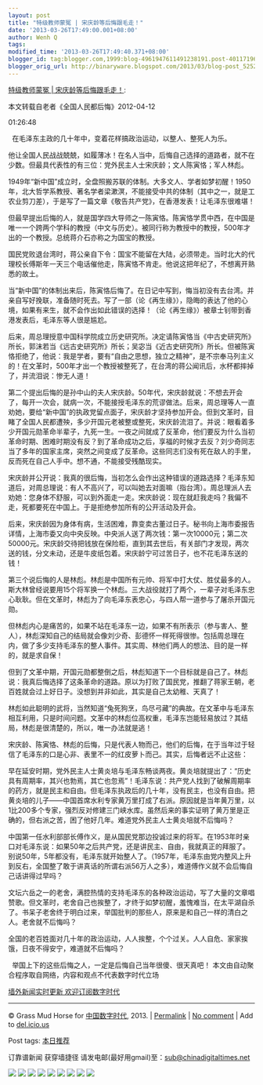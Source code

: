 ```yaml
---
layout: post
title: "特级教师蒙冤 | 宋庆龄等后悔跟毛走！"
date: '2013-03-26T17:49:00.001+08:00'
author: Wenh Q
tags:
modified_time: '2013-03-26T17:49:40.371+08:00'
blogger_id: tag:blogger.com,1999:blog-4961947611491238191.post-4011719663383928288
blogger_orig_url: http://binaryware.blogspot.com/2013/03/blog-post_5252.html
---
```


[特级教师蒙冤 |
宋庆龄等后悔跟毛走！](http://feedproxy.google.com/~r/chinagfwblog/~3/gTDvML4zbbs/):

本文转载自老者《全国人民都后悔》2012-04-12

01:26:48


  在毛泽东主政的几十年中，变着花样搞政治运动，以整人、整死人为乐。

他让全国人民战战兢兢，如履薄冰！在名人当中，后悔自己选择的道路者，就不在少数。但最具代表性的有三位：党外民主人士宋庆龄；文人陈寅恪；军人林彪。




1949年“新中国”成立时，全盘照搬苏联的体制。大多文人、学者如梦初醒！1950年，北大哲学系教授、著名学者梁漱溟，不能接受中共的体制（其中之一，就是工农业剪刀差），于是写了一篇文章《敬告共产党》，在香港发表！让毛泽东很难堪！




但最早提出后悔的人，就是国学四大导师之一陈寅恪。陈寅恪学贯中西，在中国是唯一一个跨两个学科的教授（中文与历史）。被同行称为教授中的教授，500年才出的一个教授。总统蒋介石亦称之为国宝的教授。




国民党败退台湾时，蒋公亲自下令：国宝不能留在大陆，必须带走。当时北大的代理校长傅斯年一天三个电话催他走，陈寅恪不肯走。他说这把年纪了，不想离开熟悉的故土。




当“新中国”的体制出来后，陈寅恪后悔了。在日记中写到，悔当初没有去台湾。并亲自写好挽联，准备随时死去。写了一部（论《再生缘》），隐晦的表达了他的心境，如果有来生，就不会作出如此错误的选择！（论《再生缘》）被章士钊带到香港发表后，毛泽东等人很是尴尬。




后来，周总理授意中国科学院成立历史研究所。决定请陈寅恪当《中古史研究所》所长，郭沫若当《远古史研究所》所长；吴宓当《近古史研究所》所长。但被陈寅恪拒绝了，他说：我是学者，要有“自由之思想，独立之精神”，是不宗奉马列主义的！在文革时，500年才出一个教授被整死了，在台湾的蒋公闻讯后，水杯都摔掉了，并流泪说：惨无人道！




第二个提出后悔的是孙中山的夫人宋庆龄。50年代，宋庆龄就说：不想去开会了，每开一次会，就病一次，不能接授毛泽东的荒谬做法。后来，周总理等人一直劝她，要给“新中国”的执政党留点面子，宋庆龄才坚持参加开会。但到文革时，目睹了全国人民都遭殃，多少开国元老被整或整死，宋庆龄流泪了。并说：眼看着多少开国元勋革命半辈子，九死一生。一夜之间就成了反革命，他们要反为什么当初革命时期、困难时期没有反？到了革命成功之后，享福的时候才去反？刘少奇同志当了多年的国家主席，突然之间变成了反革命。这些同志们没有死在敌人的手里，反而死在自己人手中。想不通，不能接受残酷现实。




宋庆龄并公开说：我真的很后悔，当初怎么会作出这种错误的道路选择？毛泽东知道后，对周总理说：有人不高兴了，可以叫她去对面嘛（指台湾）。周总理派人去劝她：您身体不舒服，可以到外面走一走。宋庆龄说：现在就赶我走吗？我偏不走，死都要死在中国上。于是拒绝参加所有的公开活动及开会。




后来，宋庆龄因为身体有病，生活困难，靠变卖古董过日子。秘书向上海市委报告详情，上海市委又向中央反映。中央派人送了两次钱：第一次10000元；第二次50000元。宋庆龄交待把钱放在保险柜，直到其去世后，有关部门才发现，两次送的钱，分文未动，还是牛皮纸包着。宋庆龄宁可过苦日子，也不花毛泽东送的钱！




第三个说后悔的人是林彪。林彪是中国所有元帅、将军中打大仗、胜仗最多的人。斯大林曾经说要用15个将军换一个林彪。三大战役就打了两个，一辈子对毛泽东忠心耿耿。但在文革时，林彪为了向毛泽东表忠心，与四人帮一道参与了屠杀开国元勋。




但林彪内心是痛苦的，如果不站在毛泽东一边，如果不有所表示（参与害人、整人），林彪深知自己的结局就会像刘少奇、彭德怀一样死得很惨。包括周总理在内，做了多少支持毛泽东的整人事件。其实周、林他们两人的想法、目的是一样的，就是求自保！




但到了文革中期，开国元勋都整倒之后，林彪知道下一个目标就是自己了。林彪说：我真后悔选择了这条革命的道路。原以为打败了国民党，推翻了蒋家王朝，老百姓就会过上好日子。没想到并非如此，其实是自己太幼稚、天真了！




林彪如此聪明的武将，当然知道“兔死狗烹，鸟尽弓藏”的典故。在文革中与毛泽东相互利用，只是时间问题。文革中的林彪位高权重，毛泽东岂能轻易放过？其结局，林彪是很清楚的，所以，唯一办法就是逃！




宋庆龄、陈寅恪、林彪的后悔，只是代表人物而己，他们的后悔，在于当年过于轻信了毛泽东的口是心非、表里不一的红皮萝卜而己。其实，后悔者远不止这些：




早在延安时期，党外民主人士黄炎培与毛泽东畅谈两夜。黄炎培就提出了：“历史具有周期率，其兴也勃焉，其亡也忽焉”！毛泽东说：共产党人找到了破解周期率的药方，就是民主和自由。但毛泽东执政后的几十年，没有民主，也没有自由。把黄炎培的儿子——中国首席水利专家黄万里打成了右派。原因就是当年黄万里，以1比200多个专家，强烈反对修建三门峡水库。虽然后来的事实证明了黄万里是正确的，但右派之苦，困了他好几年。难道党外民主人士黄炎培就不后悔吗？




中国第一任水利部部长傅作义，是从国民党那边投诚过来的将军。在1953年时亲口对毛泽东说：如果50年之后共产党，还是讲民主、自由，我就真正的拜服了。别说50年，5年都没有，毛泽东就开始整人了。（1957年，毛泽东由党内整风上升到反右，全国整了敢于讲真话的所谓右派56万人之多），难道傅作义就不会后悔自己话讲得过早吗？




文坛六岳之一的老舍，满腔热情的支持毛泽东的各种政治运动，写了大量的文章唱赞歌。但文革时，老舍自己也挨整了，才终于如梦初醒，羞愧难当，在太平湖自杀了。书呆子老舍终于明白过来，举国批判的那些人，原来是和自己一样的清白之人。老舍就不后悔吗？




全国的老百姓面对几十年的政治运动，人人挨整，个个过关。人人自危、家家挨饿，日夜不得安宁，难道就不后悔吗？


  举国上下的这些后悔之人，一定是后悔自己当年很傻、很天真吧！
本文由自动聚合程序取自网络，内容和观点不代表数字时代立场

[墙外新闻实时更新 欢迎订阅数字时代](http://eepurl.com/msuvD)









* * * * *

© Grass Mud Horse for
[中国数字时代](https://kexueshangwang.info/chinese), 2013. |
[Permalink](https://kexueshangwang.info/chinese/2013/03/%e7%89%b9%e7%ba%a7%e6%95%99%e5%b8%88%e8%92%99%e5%86%a4-%e8%bd%ac%e8%bd%bd%e5%ae%8b%e5%ba%86%e9%be%84%e7%ad%89%e5%90%8e%e6%82%94%e8%b7%9f%e6%af%9b%e8%b5%b0%ef%bc%81/)
|
[No
comment](https://kexueshangwang.info/chinese/2013/03/%e7%89%b9%e7%ba%a7%e6%95%99%e5%b8%88%e8%92%99%e5%86%a4-%e8%bd%ac%e8%bd%bd%e5%ae%8b%e5%ba%86%e9%be%84%e7%ad%89%e5%90%8e%e6%82%94%e8%b7%9f%e6%af%9b%e8%b5%b0%ef%bc%81/#comments)
|
Add to
[del.icio.us](http://del.icio.us/post?url=https://kexueshangwang.info/chinese/2013/03/%e7%89%b9%e7%ba%a7%e6%95%99%e5%b8%88%e8%92%99%e5%86%a4-%e8%bd%ac%e8%bd%bd%e5%ae%8b%e5%ba%86%e9%be%84%e7%ad%89%e5%90%8e%e6%82%94%e8%b7%9f%e6%af%9b%e8%b5%b0%ef%bc%81/&title=%E7%89%B9%E7%BA%A7%E6%95%99%E5%B8%88%E8%92%99%E5%86%A4%20%7C%20%E5%AE%8B%E5%BA%86%E9%BE%84%E7%AD%89%E5%90%8E%E6%82%94%E8%B7%9F%E6%AF%9B%E8%B5%B0%EF%BC%81)


Post tags:
[本日推荐](https://kexueshangwang.info/chinese/tag/%e6%9c%ac%e6%97%a5%e6%8e%a8%e8%8d%90/?category=10466)

订靠谱新闻 获穿墙捷径
请发电邮(最好用gmail)至：sub@chinadigitaltimes.net


[![](http://feeds.feedburner.com/~ff/chinagfwblog?d=yIl2AUoC8zA)](http://feeds.feedburner.com/~ff/chinagfwblog?a=gTDvML4zbbs:BHFIabPHcm0:yIl2AUoC8zA)
[![](http://feeds.feedburner.com/~ff/chinagfwblog?i=gTDvML4zbbs:BHFIabPHcm0:-BTjWOF_DHI)](http://feeds.feedburner.com/~ff/chinagfwblog?a=gTDvML4zbbs:BHFIabPHcm0:-BTjWOF_DHI)
[![](http://feeds.feedburner.com/~ff/chinagfwblog?i=gTDvML4zbbs:BHFIabPHcm0:F7zBnMyn0Lo)](http://feeds.feedburner.com/~ff/chinagfwblog?a=gTDvML4zbbs:BHFIabPHcm0:F7zBnMyn0Lo)
[![](http://feeds.feedburner.com/~ff/chinagfwblog?i=gTDvML4zbbs:BHFIabPHcm0:V_sGLiPBpWU)](http://feeds.feedburner.com/~ff/chinagfwblog?a=gTDvML4zbbs:BHFIabPHcm0:V_sGLiPBpWU)
[![](http://feeds.feedburner.com/~ff/chinagfwblog?d=qj6IDK7rITs)](http://feeds.feedburner.com/~ff/chinagfwblog?a=gTDvML4zbbs:BHFIabPHcm0:qj6IDK7rITs)
[![](http://feeds.feedburner.com/~ff/chinagfwblog?d=l6gmwiTKsz0)](http://feeds.feedburner.com/~ff/chinagfwblog?a=gTDvML4zbbs:BHFIabPHcm0:l6gmwiTKsz0)
[![](http://feeds.feedburner.com/~ff/chinagfwblog?i=gTDvML4zbbs:BHFIabPHcm0:gIN9vFwOqvQ)](http://feeds.feedburner.com/~ff/chinagfwblog?a=gTDvML4zbbs:BHFIabPHcm0:gIN9vFwOqvQ)
[![](http://feeds.feedburner.com/~ff/chinagfwblog?d=TzevzKxY174)](http://feeds.feedburner.com/~ff/chinagfwblog?a=gTDvML4zbbs:BHFIabPHcm0:TzevzKxY174)
![](http://feeds.feedburner.com/~r/chinagfwblog/~4/gTDvML4zbbs)
